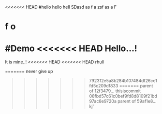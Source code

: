 <<<<<<< HEAD
#hello
hello
hell
SDasd
as
f
a
zsf
as
a
F

f
o
=======
#Demo
<<<<<<< HEAD
Hello...!
=======
It is mine..!
<<<<<<< HEAD
<<<<<<< HEAD
rhull

=======
never give up
>>>>>>> 792312e5a8b284b107484df26ce1fd5c209df833
=======
>>>>>>> parent of 12f3479... thisiscommit
>>>>>>> 08fbd57c61c0bef9fd8d8109f21bd97ac8e9720a
>>>>>>> parent of 59af1e8... kj'
